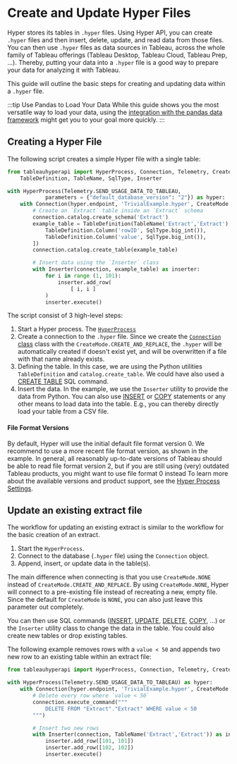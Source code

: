 # Create and Update Hyper Files

Hyper stores its tables in `.hyper` files. Using Hyper API, you can create `.hyper` files and then insert, delete, update, and read data from those files.
You can then use `.hyper` files as data sources in Tableau, across the whole family of Tableau offerings (Tableau Desktop, Tableau Cloud, Tableau Prep, ...).
Thereby, putting your data into a `.hyper` file is a good way to prepare your data for analyzing it with Tableau.

This guide will outline the basic steps for creating and updating data within a `.hyper` file.

:::tip Use Pandas to Load Your Data
While this guide shows you the most versatile way to load your data, using the [integration with the pandas data framework](../pandas_integration.md#loading-data-through-pandas) might get you to your goal more quickly.
:::

## Creating a Hyper File

The following script creates a simple Hyper file with a single table:

```python
from tableauhyperapi import HyperProcess, Connection, Telemetry, CreateMode, \
    TableDefinition, TableName, SqlType, Inserter

with HyperProcess(Telemetry.SEND_USAGE_DATA_TO_TABLEAU,
            parameters = {"default_database_version": "2"}) as hyper:
    with Connection(hyper.endpoint, 'TrivialExample.hyper', CreateMode.CREATE_AND_REPLACE) as connection:
        # Create an `Extract` table inside an `Extract` schema
        connection.catalog.create_schema('Extract')
        example_table = TableDefinition(TableName('Extract','Extract'), [
            TableDefinition.Column('rowID', SqlType.big_int()),
            TableDefinition.Column('value', SqlType.big_int()),
        ])
        connection.catalog.create_table(example_table)

        # Insert data using the `Inserter` class
        with Inserter(connection, example_table) as inserter:
            for i in range (1, 101):
                inserter.add_row(
                    [ i, i ]
            )
            inserter.execute()
```

The script consist of 3 high-level steps:

1. Start a Hyper process. The [`HyperProcess`](../../hyper-api/hyper_process)
2. Create a connection to the `.hyper` file. Since we create the [`Connection` class](../../hyper-api/connection) class with the `CreateMode.CREATE_AND_REPLACE`, the `.hyper` will be automatically created if doesn't exist yet, and will be overwritten if a file with that name already exists.
3. Defining the table. In this case, we are using the Python utilities `TableDefinition` and `catalog.create_table`. We could have also used a [CREATE TABLE](../../sql/command/create_table) SQL command.
4. Insert the data. In the example, we use the `Inserter` utility to provide the data from Python. You can also use [INSERT](../../sql/command/insert) or [COPY](../../sql/command/copy_from) statements or any other means to load data into the table. E.g., you can thereby directly load your table from a CSV file.

#### File Format Versions

By default, Hyper will use the initial default file format version 0.
We recommend to use a more recent file format version, as shown in the example.
In general, all reasonably up-to-date versions of Tableau should be able to read file format version 2, but if you are still using (very) outdated Tableau products, you might want to use file format 0 instead
To learn more about the available versions and product support, see the [Hyper Process Settings](../../hyper-api/hyper_process#default_database_version).

## Update an existing extract file

The workflow for updating an existing extract is similar to the workflow for the basic creation of an extract.

1. Start the `HyperProcess`.
2. Connect to the database (`.hyper` file) using the `Connection` object.
3. Append, insert, or update data in the table(s).

The main difference when connecting is that you use `CreateMode.NONE` instead of `CreateMode.CREATE_AND_REPLACE`.
By using `CreateMode.NONE`, Hyper will connect to a pre-existing file instead of recreating a new, empty file.
Since the default for `CreateMode` is `NONE`, you can also just leave this parameter out completely.

You can then use SQL commands ([INSERT](../../sql/command/insert), [UPDATE](../../sql/command/update), [DELETE](../../sql/command/delete), [COPY](../../sql/command/copy_from), ...) or the `Inserter` utility class to change the data in the table.
You could also create new tables or drop existing tables.

The following example removes rows with a `value < 50` and appends two new row to an existing table within an extract file:

```python
from tableauhyperapi import HyperProcess, Connection, Telemetry, CreateMode, Inserter

with HyperProcess(Telemetry.SEND_USAGE_DATA_TO_TABLEAU) as hyper:
    with Connection(hyper.endpoint, 'TrivialExample.hyper', CreateMode.NONE) as connection:
        # Delete every row where `value < 50`
        connection.execute_command("""
            DELETE FROM "Extract"."Extract" WHERE value < 50
        """)

        # Insert two new rows
        with Inserter(connection, TableName('Extract','Extract')) as inserter:
            inserter.add_row([101, 101])
            inserter.add_row([102, 102])
            inserter.execute()
```
